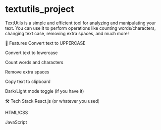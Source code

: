 # textutils_project
TextUtils is a simple and efficient tool for analyzing and manipulating your text. You can use it to perform operations like counting words/characters, changing text case, removing extra spaces, and much more!

🚀 Features
Convert text to UPPERCASE

Convert text to lowercase

Count words and characters

Remove extra spaces

Copy text to clipboard

Dark/Light mode toggle (if you have it)

🛠️ Tech Stack
React.js (or whatever you used)

HTML/CSS

JavaScript
